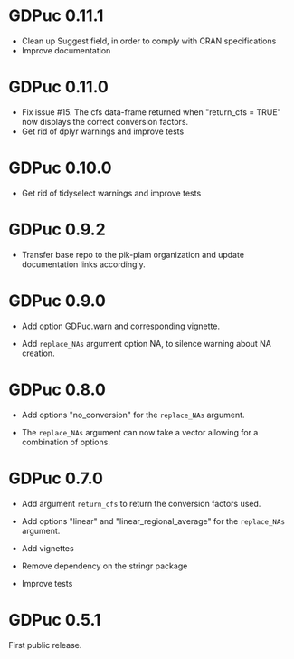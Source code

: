 # GDPuc 0.11.1

* Clean up Suggest field, in order to comply with CRAN specifications
* Improve documentation

# GDPuc 0.11.0

* Fix issue #15. The cfs data-frame returned when "return_cfs = TRUE" now displays the correct conversion factors.
* Get rid of dplyr warnings and improve tests

# GDPuc 0.10.0

* Get rid of tidyselect warnings and improve tests

# GDPuc 0.9.2

* Transfer base repo to the pik-piam organization and update documentation links accordingly.

# GDPuc 0.9.0

* Add option GDPuc.warn and corresponding vignette.

* Add `replace_NAs` argument option NA, to silence warning about NA creation.

# GDPuc 0.8.0

* Add options "no_conversion" for the `replace_NAs` argument.

* The `replace_NAs` argument can now take a vector allowing for a combination of options.

# GDPuc 0.7.0

* Add argument `return_cfs` to return the conversion factors used.

* Add options "linear" and "linear_regional_average" for the `replace_NAs` argument.

* Add vignettes

* Remove dependency on the stringr package

* Improve tests

# GDPuc 0.5.1

First public release.
